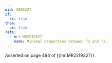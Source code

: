```yaml
---
uid: I000227
if:
  kc: true
then:
  us: true
refs:
  - mr: MR2219327
    name: Minimal properties between T1 and T2.
---
```

Asserted on page 494 of {{mr:MR2219327}}.
